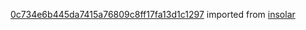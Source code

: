 [0c734e6b445da7415a76809c8ff17fa13d1c1297](https://github.com/insolar/insolar/commit/0c734e6b445da7415a76809c8ff17fa13d1c1297) imported from [insolar](https://github.com/insolar/insolar)

